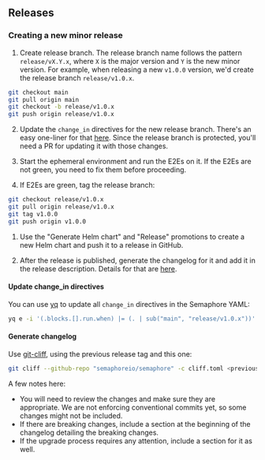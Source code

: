 ## Releases

### Creating a new minor release

1. Create release branch. The release branch name follows the pattern `release/vX.Y.x`, where `X` is the major version and `Y` is the new minor version. For example, when releasing a new `v1.0.0` version, we'd create the release branch `release/v1.0.x`.

```bash
git checkout main
git pull origin main
git checkout -b release/v1.0.x
git push origin release/v1.0.x
```

2. Update the `change_in` directives for the new release branch. There's an easy one-liner for that [here](#update-change_in-directives). Since the release branch is protected, you'll need a PR for updating it with those changes.

3. Start the ephemeral environment and run the E2Es on it. If the E2Es are not green, you need to fix them before proceeding.

4. If E2Es are green, tag the release branch:

```bash
git checkout release/v1.0.x
git pull origin release/v1.0.x
git tag v1.0.0
git push origin v1.0.0
```

1. Use the "Generate Helm chart" and "Release" promotions to create a new Helm chart and push it to a release in GitHub.

2. After the release is published, generate the changelog for it and add it in the release description. Details for that are [here](#generate-changelog).

#### Update change_in directives

You can use [yq](https://mikefarah.gitbook.io/yq) to update all `change_in` directives in the Semaphore YAML:

```bash
yq e -i '(.blocks.[].run.when) |= (. | sub("main", "release/v1.0.x"))' .semaphore/semaphore.yml
```

#### Generate changelog

Use [git-cliff](https://github.com/orhun/git-cliff), using the previous release tag and this one:

```bash
git cliff --github-repo "semaphoreio/semaphore" -c cliff.toml <previous-version>..v1.0.0
```

A few notes here:
- You will need to review the changes and make sure they are appropriate. We are not enforcing conventional commits yet, so some changes might not be included.
- If there are breaking changes, include a section at the beginning of the changelog detailing the breaking changes.
- If the upgrade process requires any attention, include a section for it as well.